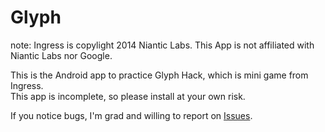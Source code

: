 Glyph
=====
note: Ingress is copylight 2014 Niantic Labs. This App is not affiliated with Niantic Labs nor Google.  
  
  
This is the Android app to practice Glyph Hack, which is mini game from Ingress.  
This app is incomplete, so please install at your own risk.  
  
If you notice bugs, I'm grad and willing to report on [Issues](https://github.com/geckour/Glyph/issues).
